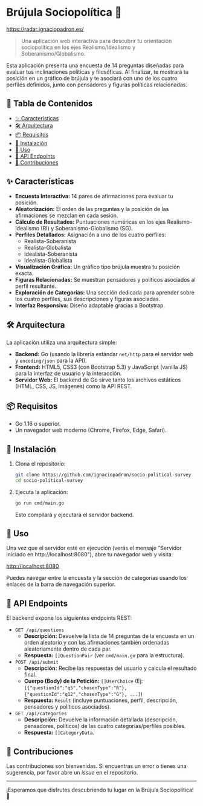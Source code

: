 # Brújula Sociopolítica 🧭
https://radar.ignaciopadron.es/

> Una aplicación web interactiva para descubrir tu orientación sociopolítica en los ejes Realismo/Idealismo y Soberanismo/Globalismo.

Esta aplicación presenta una encuesta de 14 preguntas diseñadas para evaluar tus inclinaciones políticas y filosóficas. Al finalizar, te mostrará tu posición en un gráfico de brújula y te asociará con uno de los cuatro perfiles definidos, junto con pensadores y figuras políticas relacionadas.

## 📜 Tabla de Contenidos

- [✨ Características](#-características)
- [🛠️ Arquitectura](#️-arquitectura)
- [📦 Requisitos](#-requisitos)
- [🔧 Instalación](#-instalación)
- [🚀 Uso](#-uso)
- [🔌 API Endpoints](#-api-endpoints)
- [🤝 Contribuciones](#-contribuciones)

## ✨ Características

-   **Encuesta Interactiva:** 14 pares de afirmaciones para evaluar tu posición.
-   **Aleatorización:** El orden de las preguntas y la posición de las afirmaciones se mezclan en cada sesión.
-   **Cálculo de Resultados:** Puntuaciones numéricas en los ejes Realismo-Idealismo (RI) y Soberanismo-Globalismo (SG).
-   **Perfiles Detallados:** Asignación a uno de los cuatro perfiles:
    -   Realista-Soberanista
    -   Realista-Globalista
    -   Idealista-Soberanista
    -   Idealista-Globalista
-   **Visualización Gráfica:** Un gráfico tipo brújula muestra tu posición exacta.
-   **Figuras Relacionadas:** Se muestran pensadores y políticos asociados al perfil resultante.
-   **Exploración de Categorías:** Una sección dedicada para aprender sobre los cuatro perfiles, sus descripciones y figuras asociadas.
-   **Interfaz Responsiva:** Diseño adaptable gracias a Bootstrap.

## 🛠️ Arquitectura

La aplicación utiliza una arquitectura simple:

-   **Backend:** Go (usando la librería estándar `net/http` para el servidor web y `encoding/json` para la API).
-   **Frontend:** HTML5, CSS3 (con Bootstrap 5.3) y JavaScript (vanilla JS) para la interfaz de usuario y la interacción.
-   **Servidor Web:** El backend de Go sirve tanto los archivos estáticos (HTML, CSS, JS, imágenes) como la API REST.

## 📦 Requisitos

-   Go 1.16 o superior.
-   Un navegador web moderno (Chrome, Firefox, Edge, Safari).

## 🔧 Instalación

1.  Clona el repositorio:
    ```bash
    git clone https://github.com/ignaciopadron/socio-political-survey
    cd socio-political-survey
    ```
2.  Ejecuta la aplicación:
    ```bash
    go run cmd/main.go
    ```
    Esto compilará y ejecutará el servidor backend.

## 🚀 Uso

Una vez que el servidor esté en ejecución (verás el mensaje "Servidor iniciado en http://localhost:8080"), abre tu navegador web y visita:

<http://localhost:8080>

Puedes navegar entre la encuesta y la sección de categorías usando los enlaces de la barra de navegación superior.

## 🔌 API Endpoints

El backend expone los siguientes endpoints REST:

-   `GET /api/questions`
    -   **Descripción:** Devuelve la lista de 14 preguntas de la encuesta en un orden aleatorio y con las afirmaciones también ordenadas aleatoriamente dentro de cada par.
    -   **Respuesta:** `[]QuestionPair` (ver `cmd/main.go` para la estructura).
-   `POST /api/submit`
    -   **Descripción:** Recibe las respuestas del usuario y calcula el resultado final.
    -   **Cuerpo (Body) de la Petición:** `[]UserChoice` (Ej: `[{"questionId":"q5","chosenType":"R"}, {"questionId":"q12","chosenType":"G"}, ...]`)
    -   **Respuesta:** `Result` (incluye puntuaciones, perfil, descripción, pensadores y políticos asociados).
-   `GET /api/categories`
    -   **Descripción:** Devuelve la información detallada (descripción, pensadores, políticos) de las cuatro categorías/perfiles posibles.
    -   **Respuesta:** `[]CategoryData`.

## 🤝 Contribuciones

Las contribuciones son bienvenidas. Si encuentras un error o tienes una sugerencia, por favor abre un *issue* en el repositorio.



---

¡Esperamos que disfrutes descubriendo tu lugar en la Brújula Sociopolítica! 🧭
